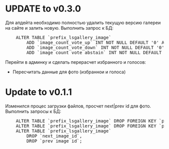 # UPDATE to v0.3.0

Для апдейта необходимо полностью удалить текущую версию галереи на сайте и залить новую.
Выполнить запрос к БД:
<pre>
	ALTER TABLE `prefix_lsgallery_image`
		ADD `image_count_vote_up` INT NOT NULL DEFAULT '0' AFTER `image_count_vote` ,
		ADD `image_count_vote_down` INT NOT NULL DEFAULT '0' AFTER `image_count_vote_up` ,
		ADD `image_count_vote_abstain` INT NOT NULL DEFAULT '0' AFTER `image_count_vote_down`;</pre>

Перейти в админку и сделать перерасчет избранного и голосов:
  - Пересчитать данные для фото (избраннои и голоса)

# Update to v0.1.1

Изменился процес загрузки файлов, просчет next|prev id для фото.
Выполнить запросы к БД:
<pre>
	ALTER TABLE `prefix_lsgallery_image` DROP FOREIGN KEY `prefix_lsgallery_image_ibfk_3` ;
	ALTER TABLE `prefix_lsgallery_image` DROP FOREIGN KEY `prefix_lsgallery_image_ibfk_4` ;
	ALTER TABLE `prefix_lsgallery_image`
		DROP `next_image_id`,
		DROP `prev_image_id`;</pre>